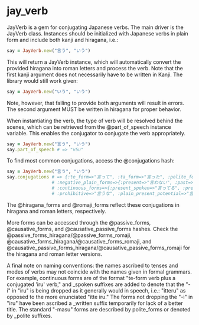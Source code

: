 # jay_verb

JayVerb is a gem for conjugating Japanese verbs. The main driver is the JayVerb class. Instances should be initialized
with Japanese verbs in plain form and include both kanji and hiragana, i.e.:

```ruby
say = JayVerb.new("言う", "いう")
```

This will return a JayVerb instance, which will automatically convert the provided hiragana into roman letters and process the verb.
Note that the first kanji argument does not necessarily have to be written in Kanji. The library would still work given: 

```ruby
say = JayVerb.new("いう", "いう")
```

Note, however, that failing to provide both arguments will result in errors. The second argument MUST be written in hiragana for
proper behavior.

When instantiating the verb, the type of verb will be resolved behind the scenes, which can be retrieved from the @part_of_speech
instance variable. This enables the conjugator to conjugate the verb appropriately.

```ruby
say = JayVerb.new("言う", "いう")
say.part_of_speech # => "v5u"
```

To find most common conjugations, access the @conjugations hash:

```ruby
say = JayVerb.new("言う", "いう")
say.conjugations # => {:te_form=>"言って", :ta_form=>"言った", :polite_forms=>{:present=>"言います", :past=>"言いました", :present_negative=>"言いません", :past_negative=>"言いませんでした", :volitional=>"言いましょう", :te_form=>"言いまして"},
                 # :negative_plain_forms=>{:present=>"言わない", :past=>"言わなかった", :te_form=>"言わなくて"},
                 # :continuous_forms=>{:present_spoken=>"言ってる", :present_written=>"言っている", :present_polite=>"言っています", :present_polite_spoken=>"言ってます", :past_spoken=>"言ってた", :past_written=>"言っていた", :past_polite=>"言っていました", :past_polite_spoken=>"言ってました", :te_form_spoken=>"言ってて", :te_form_written=>"言っていて", :te_form_polite=>"言っていまして", :te_form_polite_spoken=>"言ってまして", :negative_te_form_spoken=>"言ってなくて", :negative_te_form_written=>"言っていなくて"},
                 # :prohibitive=>"言うな", :plain_present_potential=>"言える", :conditional=>"言えば", :imperative=>"言え", :volitional=>"言おう"}
```

The @hiragana_forms and @romaji_forms reflect these conjugations in hiragana and roman letters, respectively.

More forms can be accessed through the @passive_forms, @causative_forms, and @causative_passive_forms hashes. Check the
@passive_forms_hiragana/@passive_forms_romaji, @causative_forms_hiragana/@causative_forms_romaji, and
@causative_passive_forms_hiragana/@causative_passive_forms_romaji for the hiragana and roman letter versions.

A final note on naming conventions: the names ascribed to tenses and modes of verbs may not coincide with the names given
in formal grammars. For example, continuous forms are of the format "te-form verb plus a conjugated 'iru' verb," and _spoken
suffixes are added to denote that the "-i" in "iru" is being dropped as it generally would in speech, i.e.: "itteru" as opposed
to the more enunciated "itte iru." The forms not dropping the "-i" in "iru" have been ascribed a _written suffix temporarily
for lack of a better title. The standard "-masu" forms are described by polite_forms or denoted by _polite suffixes.
